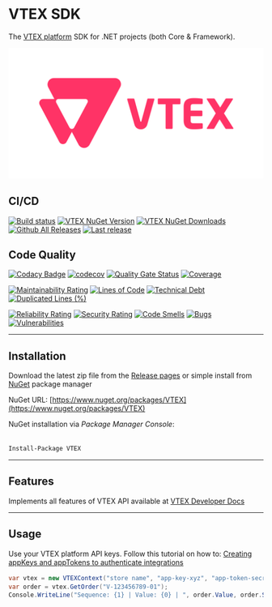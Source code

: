 # VTEX SDK

The [VTEX platform](https://www.nuget.org/packages/VTEX) SDK for .NET projects (both Core & Framework).

![VTEX logo](https://raw.githubusercontent.com/guibranco/VTEX-SDK-dotnet/master/logo.png)

## CI/CD

[![Build status](https://ci.appveyor.com/api/projects/status/kuso66xs0ljrcxfn?svg=true)](https://ci.appveyor.com/project/guibranco/vtex-sdk-dotnet)
[![VTEX NuGet Version](https://img.shields.io/nuget/v/VTEX.svg?style=flat)](https://www.nuget.org/packages/VTEX/)
[![VTEX NuGet Downloads](https://img.shields.io/nuget/dt/VTEX.svg?style=flat)](https://www.nuget.org/packages/VTEX/)
[![Github All Releases](https://img.shields.io/github/downloads/guibranco/VTEX-SDK-dotnet/total.svg?style=flat)](https://github.com/guibranco/VTEX-SDK-dotnet)
[![Last release](https://img.shields.io/github/release-date/guibranco/VTEX-SDK-dotnet.svg?style=flat)](https://github.com/guibranco/VTEX-SDK-dotnet)

## Code Quality

[![Codacy Badge](https://api.codacy.com/project/badge/Grade/f9b8ac8df17d48dc803f633febc2706d)](https://www.codacy.com/manual/guilherme_9/VTEX-SDK-dotnet?utm_source=github.com&amp;utm_medium=referral&amp;utm_content=guibranco/VTEX-SDK-dotnet&amp;utm_campaign=Badge_Grade)
[![codecov](https://codecov.io/gh/guibranco/VTEX-SDK-dotnet/branch/master/graph/badge.svg)](https://codecov.io/gh/guibranco/VTEX-SDK-dotnet)
[![Quality Gate Status](https://sonarcloud.io/api/project_badges/measure?project=guibranco_VTEX-SDK-dotnet&metric=alert_status)](https://sonarcloud.io/dashboard?id=guibranco_VTEX-SDK-dotnet)
[![Coverage](https://sonarcloud.io/api/project_badges/measure?project=guibranco_VTEX-SDK-dotnet&metric=coverage)](https://sonarcloud.io/dashboard?id=guibranco_VTEX-SDK-dotnet)

[![Maintainability Rating](https://sonarcloud.io/api/project_badges/measure?project=guibranco_VTEX-SDK-dotnet&metric=sqale_rating)](https://sonarcloud.io/dashboard?id=guibranco_VTEX-SDK-dotnet)
[![Lines of Code](https://sonarcloud.io/api/project_badges/measure?project=guibranco_VTEX-SDK-dotnet&metric=ncloc)](https://sonarcloud.io/dashboard?id=guibranco_VTEX-SDK-dotnet)
[![Technical Debt](https://sonarcloud.io/api/project_badges/measure?project=guibranco_VTEX-SDK-dotnet&metric=sqale_index)](https://sonarcloud.io/dashboard?id=guibranco_VTEX-SDK-dotnet)
[![Duplicated Lines (%)](https://sonarcloud.io/api/project_badges/measure?project=guibranco_VTEX-SDK-dotnet&metric=duplicated_lines_density)](https://sonarcloud.io/dashboard?id=guibranco_VTEX-SDK-dotnet)

[![Reliability Rating](https://sonarcloud.io/api/project_badges/measure?project=guibranco_VTEX-SDK-dotnet&metric=reliability_rating)](https://sonarcloud.io/dashboard?id=guibranco_VTEX-SDK-dotnet)
[![Security Rating](https://sonarcloud.io/api/project_badges/measure?project=guibranco_VTEX-SDK-dotnet&metric=security_rating)](https://sonarcloud.io/dashboard?id=guibranco_VTEX-SDK-dotnet)
[![Code Smells](https://sonarcloud.io/api/project_badges/measure?project=guibranco_VTEX-SDK-dotnet&metric=code_smells)](https://sonarcloud.io/dashboard?id=guibranco_VTEX-SDK-dotnet)
[![Bugs](https://sonarcloud.io/api/project_badges/measure?project=guibranco_VTEX-SDK-dotnet&metric=bugs)](https://sonarcloud.io/dashboard?id=guibranco_VTEX-SDK-dotnet)
[![Vulnerabilities](https://sonarcloud.io/api/project_badges/measure?project=guibranco_VTEX-SDK-dotnet&metric=vulnerabilities)](https://sonarcloud.io/dashboard?id=guibranco_VTEX-SDK-dotnet)

---

## Installation

Download the latest zip file from the [Release pages](https://github.com/guibranco/VTEX/releases) or simple install from [NuGet](https://www.nuget.org/packages/VTEX) package manager

NuGet URL: [https://www.nuget.org/packages/VTEX](https://www.nuget.org/packages/VTEX)

NuGet installation via *Package Manager Console*:

```ps

Install-Package VTEX

```

---

## Features

Implements all features of VTEX API available at [VTEX Developer Docs](https://developers.vtex.com/)

---

## Usage

Use your VTEX platform API keys.
Follow this tutorial on how to: [Creating appKeys and appTokens to authenticate integrations](https://help.vtex.com/tutorial/creating-appkeys-and-apptokens-to-authenticate-integrations--43tQeyQJgAKGEuCqQKAOI2)

```cs
var vtex = new VTEXContext("store name", "app-key-xyz", "app-token-secret-hash");
var order = vtex.GetOrder("V-123456789-01");
Console.WriteLine("Sequence: {1} | Value: {0} | ", order.Value, order.Sequence);

```
